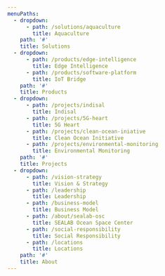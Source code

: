 ```yaml
---
menuPaths:
  - dropdown:
      - path: /solutions/aquaculture
        title: Aquaculture
    path: '#'
    title: Solutions
  - dropdown:
      - path: /products/edge-intelligence
        title: Edge Intelligence
      - path: /products/software-platform
        title: IoT Bridge
    path: '#'
    title: Products
  - dropdown:
      - path: /projects/indisal
        title: Indisal
      - path: /projects/5G-heart
        title: 5G Heart
      - path: /projects/clean-ocean-iniative
        title: Clean Ocean Initiative
      - path: /projects/environmental-monitoring
        title: Environmental Monitoring
    path: '#'
    title: Projects
  - dropdown:
      - path: /vision-strategy
        title: Vision & Strategy
      - path: /leadership
        title: Leadership
      - path: /business-model
        title: Business Model
      - path: /about/sealab-osc
        title: SEALAB Ocean Space Center
      - path: /social-responsibility
        title: Social Responsibility
      - path: /locations
        title: Locations
    path: '#'
    title: About
---
```


